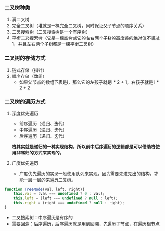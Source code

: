 ### 二叉树种类
1. 满二叉树
2. 完全二叉树（堆就是一棵完全二叉树，同时保证父子节点的顺序关系）
3. 二叉搜索树（二叉搜索树是一个有序树）
4. 平衡二叉搜索树（它是一棵空树或它的左右两个子树的高度差的绝对值不超过1，并且左右两个子树都是一棵平衡二叉树）

### 二叉树的存储方式
1. 链式存储（指针）
2. 顺序存储（数组）
    - 如果父节点的数组下表是i，那么它的左孩子就是i * 2 + 1，右孩子就是 i * 2 + 2

### 二叉树的遍历方式
1. 深度优先遍历
    - 前序遍历（递归、迭代）
    - 中序遍历（递归、迭代）
    - 后序遍历（递归、迭代）

    **栈其实就是递归的一种实现结构，所以前中后序遍历的逻辑都是可以借助栈使用非递归的方式来实现的。**

2. 广度优先遍历
    - 广度优先遍历的实现一般使用队列来实现，因为需要先进先出的结构，才能一层一层的来遍历二叉树。

```javascript
function TreeNode(val, left, right){
    this.val = (val === undefined ? 0 : val);
    this.left = (left === undefined ? null : left);
    this.right = (right === undefined ? null : right);
}
```

- 二叉搜索树：中序遍历是有序的
- 需要回溯：后序遍历，后序遍历就是用到回溯，先遍历子节点，在遍历根节点
